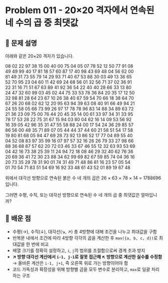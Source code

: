 # Problem 011 - 20×20 격자에서 연속된 네 수의 곱 중 최댓값

## 📝 문제 설명  
아래와 같은 20×20 격자가 있습니다.  
  
08 02 22 97 38 15 00 40 00 75 04 05 07 78 52 12 50 77 91 08  
49 49 99 40 17 81 18 57 60 87 17 40 98 43 69 48 04 56 62 00  
81 49 31 73 55 79 14 29 93 71 40 67 53 88 30 03 49 13 36 65  
52 70 95 23 04 60 11 42 69 24 68 56 01 32 56 71 37 02 36 91  
22 31 16 71 51 67 63 89 41 92 36 54 22 40 40 28 66 33 13 80  
24 47 32 60 99 03 45 02 44 75 33 53 78 36 84 20 35 17 12 50  
32 98 81 28 64 23 67 10 26 38 40 67 59 54 70 66 18 38 64 70  
67 26 20 68 02 62 12 20 95 63 94 39 63 08 40 91 66 49 94 21  
24 55 58 05 66 73 99 26 97 17 78 78 96 83 14 88 34 89 63 72  
21 36 23 09 75 00 76 44 20 45 35 14 00 61 33 97 34 31 33 95  
78 17 53 28 22 75 31 67 15 94 03 80 04 62 16 14 09 53 56 92  
16 39 05 42 96 35 31 47 55 58 88 24 00 17 54 24 36 29 85 57  
86 56 00 48 35 71 89 07 05 44 44 37 44 60 21 58 51 54 17 58  
19 80 81 68 05 94 47 69 28 73 92 13 86 52 17 77 04 89 55 40  
04 52 08 83 97 35 99 16 07 97 57 32 16 26 26 79 33 27 98 66  
88 36 68 87 57 62 20 72 03 46 33 67 46 55 12 32 63 93 53 69  
04 42 16 73 38 25 39 11 24 94 72 18 08 46 29 32 40 62 76 36  
20 69 36 41 72 30 23 88 34 62 99 69 82 67 59 85 74 04 36 16  
20 73 35 29 78 31 90 01 74 31 49 71 48 86 81 16 23 57 05 54  
01 70 54 71 83 51 54 69 16 92 33 48 61 43 52 01 89 19 67 48  
  
위에서 대각선 방향으로 연속된 붉은 수 네 개의 곱은 26 × 63 × 78 × 14 = 1788696 입니다.  
  
그러면 수평, 수직, 또는 대각선 방향으로 연속된 수 네 개의 곱 중 최댓값은 얼마입니까?

## 🧠 배운 점  
- 수평(→), 수직(↓), 대각선(↘, ↗) 총 4방향에 대해 조건을 나누고 최대값을 구함  
- 반복문 내에서 조건에 따라 4방향 각각의 곱을 계산한 후 `max({a, b, c, d})`로 최대값을 한 번에 비교  
- 배열 크기를 정확히 설정하고, `i`, `j`의 범위를 조절함으로써 경계 초과 방지  
- **↗ 방향 대각선 계산에서 `i-1, j-1`로 잘못 접근해 ↖ 방향으로 계산한 실수를 수정함**  
  → 올바른 계산은 `i-1, j+1`, 즉 오른쪽 위로 가는 방향이어야 함  
- 코드 가독성과 확장성을 위해 방향별 곱을 모두 변수로 분리하고, `max`로 일괄 처리하는 구조
